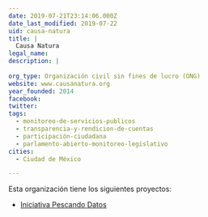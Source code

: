 ```yaml
---
date: 2019-07-21T23:14:06.000Z
date_last_modified: 2019-07-22
uid: causa-natura
title: |
  Causa Natura
legal_name: 
description: |
  
org_type: Organización civil sin fines de lucro (ONG)
website: www.causanatura.org
year_founded: 2014
facebook: 
twitter: 
tags:
  - monitoreo-de-servicios-publicos
  - transparencia-y-rendicion-de-cuentas
  - participación-ciudadana
  - parlamento-abierto-monitoreo-legislativo
cities: 
  - Ciudad de México

---
```


Esta organización tiene los siguientes proyectos:

- [Iniciativa Pescando Datos](/proyectos/iniciativa-pescando-datos)
